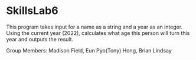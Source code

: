 # SkillsLab6

This program takes input for a name as a string and a year as an integer.
Using the current year (2022), calculates what age this person will
turn this year and outputs the result.

Group Members:
Madison Field, Eun Pyo(Tony) Hong, Brian Lindsay
